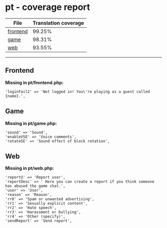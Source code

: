 <link rel="stylesheet" href="style.css">

# pt - coverage report

<table>
<thead>
    <tr>
        <th>File</th>
        <th colspan="2">Translation coverage</th>
    </tr>
</thead>
<tbody>
    <tr><td><a href="#">frontend</a></td><td>99.25%</td><td>
        <div class="pb">
            <span class="pb-fill" style="width: 99.25%;"></span>
        </div>
    </td></tr>
    <tr><td><a href="#">game</a></td><td>98.31%</td><td>
        <div class="pb">
            <span class="pb-fill" style="width: 98.31%;"></span>
        </div>
    </td></tr>
    <tr><td><a href="#">web</a></td><td>93.55%</td><td>
        <div class="pb">
            <span class="pb-fill" style="width: 93.55%;"></span>
        </div>
    </td></tr>
</tbody></table>

-----------------------

## Frontend

**Missing in pt/frontend.php:**

```
'loginFail2' => 'Not logged in! You\'re playing as a guest called {name}.',
```

## Game

**Missing in pt/game.php:**

```
'sound' => 'Sound',
'enableVSE' => 'Voice comments',
'rotateSE' => 'Sound effect of block rotation',
```

## Web

**Missing in pt/web.php:**

```
'reportU' => 'Report user',
'reportDesc' => ' Here you can create a report if you think someone has abused the game chat.',
'user' => 'User',
'reason' => 'Reason',
'rr0' => 'Spam or unwanted advertising',
'rr1' => 'Sexually explicit content',
'rr2' => 'Hate speech',
'rr3' => 'Harassment or bullying',
'rr4' => 'Other (specify)',
'sendReport' => 'Send report',
```

